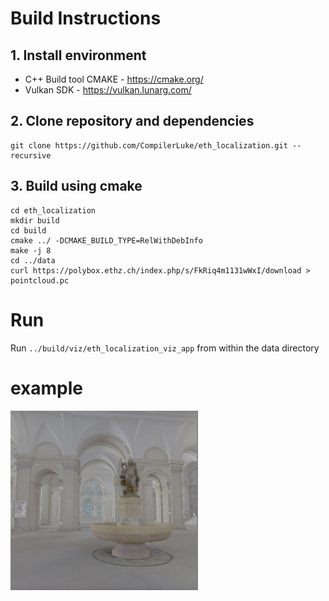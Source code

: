 # Build Instructions

## 1. Install environment
- C++ Build tool CMAKE - https://cmake.org/
- Vulkan SDK - https://vulkan.lunarg.com/

## 2. Clone repository and dependencies
```
git clone https://github.com/CompilerLuke/eth_localization.git --recursive
```

## 3. Build using cmake
```
cd eth_localization
mkdir build
cd build
cmake ../ -DCMAKE_BUILD_TYPE=RelWithDebInfo
make -j 8
cd ../data
curl https://polybox.ethz.ch/index.php/s/FkRiq4m1131wWxI/download > pointcloud.pc 
```

# Run 
Run `../build/viz/eth_localization_viz_app` from within the data directory

# example
<img src="renderer.png" alt="Door Detection" style="width:300px; display:inline;">



